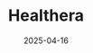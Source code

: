 ---  
layout: startup_page  
title: "Healthera"  
id: "healthera.co.uk"  
permalink: "/healtherahealthera.co.uk04162025/"  
website: "https://healthera.co.uk/"  
funding_round: "Series A"  
funding_amount: "£5.6M"  
investors: "Committed Capital, other private and health-tech investors"  
about: "Healthera is a digital pharmacy platform connecting patients with needed medicines and healthcare services. It provides technology for over 1,700 UK pharmacies and over a million patients, offering repeat prescriptions, pharmacy services, and private medicines through an app and white-label solutions. The company aims to transform the pharmacy sector through next-generation technology."  
markets: "Healthtech, Pharmacy"  
hq: "Cambridge, England, United Kingdom"  
founded_year: "2015"  
linkedin: "https://uk.linkedin.com/company/healthera"  
twitter: "https://twitter.com/ourhealthera"  
instagram: ""  
facebook: "https://www.facebook.com/ourhealthera/"  
crunchbase: "https://www.crunchbase.com/organization/healthera"  
pitchbook: "https://pitchbook.com/profiles/company/155817-55"  

date_display: "16-Apr-2025"  
date: "2025-04-16"

# SEO Optimization  
meta_title: "Healthera - Series A Funding (£5.6M)"  
meta_description: "Healthera, Healthera is a digital pharmacy platform connecting patients with needed medicines and healthcare services. It provides technology for over 1,700 UK p..."  
meta_keywords: "Healthera, Healthtech, Pharmacy, Series A funding"  
canonical_url: "https://startup.projectstartups.com/healtherahealthera.co.uk04162025/"  
---